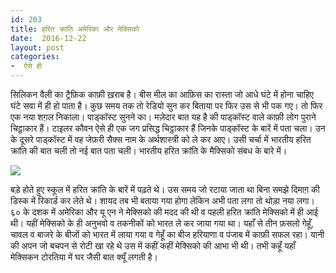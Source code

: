 ```yaml
---
id: 203
title: हरित क्रांति अमेरिका और मेक्सिको
date:  2016-12-22
layout: post
categories:
-  ऐसे ही
---
```

सिलिकन वैली का ट्रैफ़िक काफ़ी ख़राब है। बीस मील का आफ़िस का रास्ता जो आधे घंटे में होना चाहिए घंटे सवा में ही हो पाता है। कुछ समय तक तो रेडियो सुन कर बिताया पर फिर उस से भी पक गए। तो फिर एक नया शग़ल निकाला। पाड्कॉस्ट सुनने का। मज़ेदार बात यह है की पाड्कॉस्ट वाले काफ़ी लोग पुराने चिट्ठाकार हैं। टाइलर कौवन ऐसे ही एक जग प्रसिद्ध चिट्ठाकार हैं जिनके पाड्कॉस्ट के बारें में पता चला। उन के दूसरे पाड्कॉस्ट में वह जेफ़री सैक्स नाम के अर्थशास्त्री को ले कर आए। उसी चर्चा में भारतीय हरित क्रांति की बात चली तो नई बात पता चली। भारतीय हरित क्रांति के मैक्सिको संबध के बारे में।

![](/images/harit-kranti.jpg) 

बड़े होते हुए स्कूल में हरित क्रांति के बारें में पढ़ते थे। उस समय जो रटाया जाता था बिना समझे दिमाग़ की डिस्क में रिकार्ड कर लेते थे। शायद तब भी बताया गया होगा लेकिन अभी पता लगा तो थोड़ा नया लगा। ६० के दशक में अमेरिका और यू एन ने मेक्सिको की मदद की थी व पहली हरित क्रांति मेक्सिको में ही आई थी। यहीं मेक्सिको के ही अनुभवो व तकनीकों को भारत ले कर जाया गया था। यहाँ से तीन फ़सलो गेहूँ, चावल व बाजरे के बीजों को भारत में लाया गया व गेहूँ का बीज हरियाणा व पंजाब में काफ़ी सफल रहा। यानी की अपन जो बचपन से रोटी खा रहे थे उस में कहीं कहीं मेक्सिको की आभा भी थी। तभी कहूँ यहाँ मेक्सिकन टोरतिया में घर जैसी बात क्यूँ लगती है।
